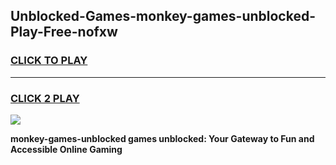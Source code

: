 
## Unblocked-Games-monkey-games-unblocked-Play-Free-nofxw
<h3>
<a href="https://premium76.site?title=monkey-games-unblocked&ref=21A">CLICK TO PLAY</a></h3>
<hr>

<h3>
<a href="https://premium76.site?title=monkey-games-unblocked&ref=21A">CLICK 2 PLAY</a>
  
</h3>

<a href="https://premium76.site?title=monkey-games-unblocked&ref=21A"><img src="https://clearcache.store/games.png"></a>


**monkey-games-unblocked games unblocked: Your Gateway to Fun and Accessible Online Gaming**
